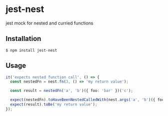 # jest-nest

jest mock for nested and curried functions

## Installation

```shell
$ npm install jest-nest
```

## Usage

```typescript
it('expects nested function call', () => {
  const nestedFn = nest.fn(3, () => 'my return value');

  const result = nestedFn('a', 'b')({ foo: 'bar' })('c');

  expect(nestedFn).toHaveBeenNestedCalledWith(nest.args('a', 'b')({ foo: expect.any(String) })('c'));
  expect(result).toBe('my return value');
});
```
